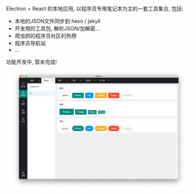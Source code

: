 Electron + React 的本地应用, 以程序员专用笔记本为主的一套工具集合, 包括:

- 本地的JSON文件同步到 hexo / jekyll
- 开发用的工具包, 解析JSON/加解密...
- 爬虫抓的程序员社区的热榜
- 程序员导航站
- ...

功能开发中, 暂未完成!

![](./public/preview1.png)